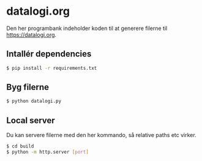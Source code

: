 # datalogi.org
Den her programbank indeholder koden til at generere filerne til
https://datalogi.org.


## Intallér dependencies

``` bash
$ pip install -r requirements.txt
```


## Byg filerne

``` bash
$ python datalogi.py
```


## Local server

Du kan servere filerne med den her kommando, så relative paths etc virker.

``` bash
$ cd build
$ python -m http.server [port]
```
